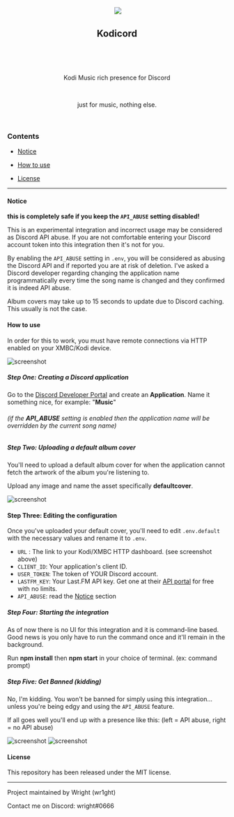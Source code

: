 <div align="center">
​    <img src="https://kodi.wiki/images/thumb/4/43/Side-by-side-dark-transparent.png/300px-Side-by-side-dark-transparent.png">
​    <h2>Kodicord</h2>
​    <p align="center">
​        <p>Kodi Music rich presence for Discord</p>
​        <p>just for music, nothing else.</p>
​    </p>
</div>

### Contents

* [Notice](#notice)

* [How to use](#how-to-use)

* [License](#license)

------------------

#### Notice
**this is completely safe if you keep the `API_ABUSE` setting disabled!**

This is an experimental integration and incorrect usage may be considered as Discord API abuse. If you are not comfortable entering your Discord account token into this integration then it's not for you.

By enabling the `API_ABUSE` setting in `.env`, you will be considered as abusing the Discord API and if reported you are at risk of deletion. I've asked a Discord developer regarding changing the application name programmatically every time the song name is changed and they confirmed it is indeed API abuse.

Album covers may take up to 15 seconds to update due to Discord caching. This usually is not the case.

#### How to use

In order for this to work, you must have remote connections via HTTP enabled on your XMBC/Kodi device.

![screenshot](https://camo.githubusercontent.com/41cbd6038ee0b2aa91b639819fb79d38db4b4e49/68747470733a2f2f692e696d6775722e636f6d2f5779496f4d776c2e6a7067)

 

##### Step One: Creating a Discord application

Go to the [Discord Developer Portal](https://discordapp.com/developers) and create an **Application**. Name it something nice, for example: "**Music**"

###### (*if the **API_ABUSE** setting is enabled then the application name will be overridden by the current song name*)

##### Step Two: Uploading a default album cover

You'll need to upload a default album cover for when the application cannot fetch the artwork of the album you're listening to.

Upload any image and name the asset specifically **defaultcover**.

![screenshot](https://user-images.githubusercontent.com/30602871/44582529-e4678c80-a76f-11e8-8367-5daa43772844.png)

 #### Step Three: Editing the configuration

Once you've uploaded your default cover, you'll need to edit `.env.default` with the necessary values and rename it to `.env`.

* `URL` : The link to your Kodi/XMBC HTTP dashboard. (see screenshot above)
* `CLIENT_ID`: Your application's client ID.
* `USER_TOKEN`: The token of YOUR Discord account.
* `LASTFM_KEY`: Your Last.FM API key. Get one at their [API portal](https://www.last.fm/api) for free with no limits.
* `API_ABUSE`: read the [Notice](#notice) section

 

##### Step Four: Starting the integration

As of now there is no UI for this integration and it is command-line based. Good news is you only have to run the command once and it'll remain in the background.

Run **npm install** then **npm start** in your choice of terminal. (ex: command prompt)

  

##### Step Five: Get Banned (kidding)

No, I'm kidding. You won't be banned for simply using this integration... unless you're being edgy and using the `API_ABUSE` feature.

If all goes well you'll end up with a presence like this: (left = API abuse, right = no API abuse)

 ![screenshot](https://user-images.githubusercontent.com/30602871/44511415-7c3c7c00-a685-11e8-890f-f85c48be2420.png) ![screenshot](https://user-images.githubusercontent.com/30602871/44582469-b7b37500-a76f-11e8-814a-b11143208964.png)





 

#### License

This repository has been released under the MIT license.

 

------------------

<p>Project maintained by Wright (wr1ght)

 

Contact me on Discord: wright#0666</p>

 